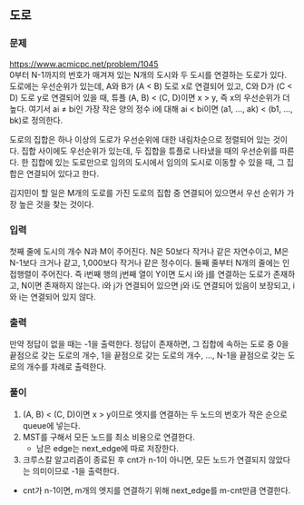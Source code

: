 ## 도로
### 문제
https://www.acmicpc.net/problem/1045  
0부터 N-1까지의 번호가 매겨져 있는 N개의 도시와 두 도시를 연결하는 도로가 있다. 도로에는 우선순위가 있는데, A와 B가 (A < B) 도로 x로 연결되어 있고, C와 D가 (C < D) 도로 y로 연결되어 있을 때, 튜플 (A, B) < (C, D)이면 x > y, 즉 x의 우선순위가 더 높다. 여기서 ai ≠ bi인 가장 작은 양의 정수 i에 대해 ai < bi이면 (a1, ..., ak) < (b1, ..., bk)로 정의한다.

도로의 집합은 하나 이상의 도로가 우선순위에 대한 내림차순으로 정렬되어 있는 것이다. 집합 사이에도 우선순위가 있는데, 두 집합을 튜플로 나타냈을 때의 우선순위를 따른다. 한 집합에 있는 도로만으로 임의의 도시에서 임의의 도시로 이동할 수 있을 때, 그 집합은 연결되어 있다고 한다.

김지민이 할 일은 M개의 도로를 가진 도로의 집합 중 연결되어 있으면서 우선 순위가 가장 높은 것을 찾는 것이다.

### 입력
첫째 줄에 도시의 개수 N과 M이 주어진다. N은 50보다 작거나 같은 자연수이고, M은 N-1보다 크거나 같고, 1,000보다 작거나 같은 정수이다. 둘째 줄부터 N개의 줄에는 인접행렬이 주어진다. 즉 i번째 행의 j번째 열이 Y이면 도시 i와 j를 연결하는 도로가 존재하고, N이면 존재하지 않는다. i와 j가 연결되어 있으면 j와 i도 연결되어 있음이 보장되고, i와 i는 연결되어 있지 않다.

### 출력
만약 정답이 없을 때는 -1을 출력한다. 정답이 존재하면, 그 집합에 속하는 도로 중 0을 끝점으로 갖는 도로의 개수, 1을 끝점으로 갖는 도로의 개수, ..., N-1을 끝점으로 갖는 도로의 개수를 차례로 출력한다.

### 풀이
1. (A, B) < (C, D)이면 x > y이므로 엣지를 연결하는 두 노드의 번호가 작은 순으로 queue에 넣는다.
2. MST를 구해서 모든 노드를 최소 비용으로 연결한다.
    - 남은 edge는 next_edge에 따로 저장한다.
3. 크루스칼 알고리즘이 종료된 후 cnt가 n-1이 아니면, 모든 노드가 연결되지 않았다는 의미이므로 -1을 출력한다.
- cnt가 n-1이면, m개의 엣지를 연결하기 위해 next_edge를 m-cnt만큼 연결한다.